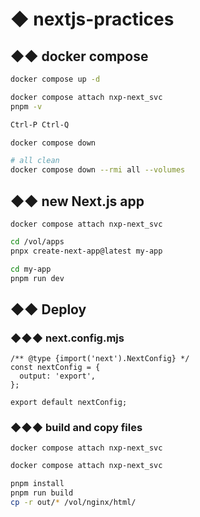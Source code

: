 # ◆ nextjs-practices

## ◆◆ docker compose
``` bash
docker compose up -d

docker compose attach nxp-next_svc
pnpm -v

Ctrl-P Ctrl-Q

docker compose down

# all clean
docker compose down --rmi all --volumes
```

## ◆◆ new Next.js app
``docker compose attach nxp-next_svc``
``` bash
cd /vol/apps
pnpx create-next-app@latest my-app

cd my-app
pnpm run dev
```

## ◆◆ Deploy

### ◆◆◆ next.config.mjs
```
/** @type {import('next').NextConfig} */
const nextConfig = {
  output: 'export',
};

export default nextConfig;
```

### ◆◆◆ build and copy files
``docker compose attach nxp-next_svc``
``` bash
docker compose attach nxp-next_svc

pnpm install
pnpm run build
cp -r out/* /vol/nginx/html/
```
